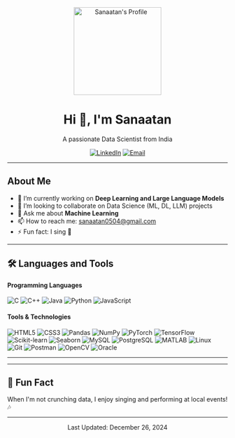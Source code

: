 <!-- Header Section with Profile Picture -->
<div align="center">
  <img src="https://github.com/yourusername/yourrepository/blob/main/yourprofilepicture.jpg" alt="Sanaatan's Profile" width="200" height="200"/>
  
  <h1>Hi 👋, I'm Sanaatan</h1>
  <p>A passionate Data Scientist from India</p>
  
  <!-- Social Media Badges -->
  <p>
    <a href="https://www.linkedin.com/in/sanaatan-r-34853b277" target="blank"><img src="https://img.shields.io/badge/-LinkedIn-%230077B5?style=flat&logo=linkedin&logoColor=white" alt="LinkedIn"/></a>
    <a href="mailto:sanaatan0504@gmail.com"><img src="https://img.shields.io/badge/-Email-%23D14836?style=flat&logo=gmail&logoColor=white" alt="Email"/></a>
    <!-- Add more badges as needed -->
  </p>
</div>

---

<!-- About Section -->
## About Me

- 🔭 I’m currently working on **Deep Learning and Large Language Models**
- 👯 I’m looking to collaborate on Data Science (ML, DL, LLM) projects
- 💬 Ask me about **Machine Learning**
- 📫 How to reach me: [sanaatan0504@gmail.com](mailto:sanaatan0504@gmail.com)
- ⚡ Fun fact: I sing 🎤

---

<!-- Skills Section -->
## 🛠️ Languages and Tools

<div>
  <!-- Languages -->
  <h4>Programming Languages</h4>
  <p>
    <img src="https://img.shields.io/badge/C-555555?style=for-the-badge&logo=c&logoColor=white" alt="C"/>
    <img src="https://img.shields.io/badge/C++-00599C?style=for-the-badge&logo=c%2B%2B&logoColor=white" alt="C++"/>
    <img src="https://img.shields.io/badge/Java-007396?style=for-the-badge&logo=java&logoColor=white" alt="Java"/>
    <img src="https://img.shields.io/badge/Python-3776AB?style=for-the-badge&logo=python&logoColor=white" alt="Python"/>
    <img src="https://img.shields.io/badge/JavaScript-F7DF1E?style=for-the-badge&logo=javascript&logoColor=black" alt="JavaScript"/>
    <!-- Add more languages as needed -->
  </p>
  
  <!-- Tools and Technologies -->
  <h4>Tools & Technologies</h4>
  <p>
    <img src="https://img.shields.io/badge/HTML5-E34F26?style=for-the-badge&logo=html5&logoColor=white" alt="HTML5"/>
    <img src="https://img.shields.io/badge/CSS3-1572B6?style=for-the-badge&logo=css3&logoColor=white" alt="CSS3"/>
    <img src="https://img.shields.io/badge/Pandas-150458?style=for-the-badge&logo=pandas&logoColor=white" alt="Pandas"/>
    <img src="https://img.shields.io/badge/NumPy-013243?style=for-the-badge&logo=numpy&logoColor=white" alt="NumPy"/>
    <img src="https://img.shields.io/badge/PyTorch-EE4C2C?style=for-the-badge&logo=pytorch&logoColor=white" alt="PyTorch"/>
    <img src="https://img.shields.io/badge/TensorFlow-FF6F00?style=for-the-badge&logo=tensorflow&logoColor=white" alt="TensorFlow"/>
    <img src="https://img.shields.io/badge/Scikit_Learn-F7931E?style=for-the-badge&logo=scikit-learn&logoColor=white" alt="Scikit-learn"/>
    <img src="https://img.shields.io/badge/Seaborn-4F5B93?style=for-the-badge&logo=seaborn&logoColor=white" alt="Seaborn"/>
    <img src="https://img.shields.io/badge/MySQL-4479A1?style=for-the-badge&logo=mysql&logoColor=white" alt="MySQL"/>
    <img src="https://img.shields.io/badge/PostgreSQL-336791?style=for-the-badge&logo=postgresql&logoColor=white" alt="PostgreSQL"/>
    <img src="https://img.shields.io/badge/MATLAB-0076A8?style=for-the-badge&logo=mathworks&logoColor=white" alt="MATLAB"/>
    <img src="https://img.shields.io/badge/Linux-FCC624?style=for-the-badge&logo=linux&logoColor=black" alt="Linux"/>
    <img src="https://img.shields.io/badge/Git-F05032?style=for-the-badge&logo=git&logoColor=white" alt="Git"/>
    <img src="https://img.shields.io/badge/Postman-FF6C37?style=for-the-badge&logo=postman&logoColor=white" alt="Postman"/>
    <img src="https://img.shields.io/badge/OpenCV-5C3EE8?style=for-the-badge&logo=opencv&logoColor=white" alt="OpenCV"/>
    <img src="https://img.shields.io/badge/Oracle-F80000?style=for-the-badge&logo=oracle&logoColor=white" alt="Oracle"/>
    <!-- Add more tools as needed -->
  </p>
</div>

---



---

<!-- Fun Fact Section -->
## 🎤 Fun Fact

When I'm not crunching data, I enjoy singing and performing at local events! 🎶

---

<!-- Footer with Last Updated -->
<div align="center">
  <p>Last Updated: December 26, 2024</p>
</div>
